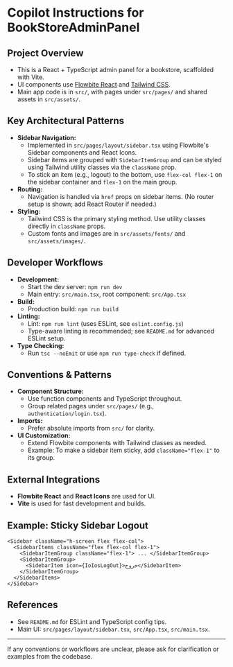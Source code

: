# Copilot Instructions for BookStoreAdminPanel

## Project Overview

- This is a React + TypeScript admin panel for a bookstore, scaffolded with Vite.
- UI components use [Flowbite React](https://flowbite-react.com/) and [Tailwind CSS](https://tailwindcss.com/).
- Main app code is in `src/`, with pages under `src/pages/` and shared assets in `src/assets/`.

## Key Architectural Patterns

- **Sidebar Navigation:**
  - Implemented in `src/pages/layout/sidebar.tsx` using Flowbite's Sidebar components and React Icons.
  - Sidebar items are grouped with `SidebarItemGroup` and can be styled using Tailwind utility classes via the `className` prop.
  - To stick an item (e.g., logout) to the bottom, use `flex-col flex-1` on the sidebar container and `flex-1` on the main group.
- **Routing:**
  - Navigation is handled via `href` props on sidebar items. (No router setup is shown; add React Router if needed.)
- **Styling:**
  - Tailwind CSS is the primary styling method. Use utility classes directly in `className` props.
  - Custom fonts and images are in `src/assets/fonts/` and `src/assets/images/`.

## Developer Workflows

- **Development:**
  - Start the dev server: `npm run dev`
  - Main entry: `src/main.tsx`, root component: `src/App.tsx`
- **Build:**
  - Production build: `npm run build`
- **Linting:**
  - Lint: `npm run lint` (uses ESLint, see `eslint.config.js`)
  - Type-aware linting is recommended; see `README.md` for advanced ESLint setup.
- **Type Checking:**
  - Run `tsc --noEmit` or use `npm run type-check` if defined.

## Conventions & Patterns

- **Component Structure:**
  - Use function components and TypeScript throughout.
  - Group related pages under `src/pages/` (e.g., `authentication/login.tsx`).
- **Imports:**
  - Prefer absolute imports from `src/` for clarity.
- **UI Customization:**
  - Extend Flowbite components with Tailwind classes as needed.
  - Example: To make a sidebar item sticky, add `className="flex-1"` to its group.

## External Integrations

- **Flowbite React** and **React Icons** are used for UI.
- **Vite** is used for fast development and builds.

## Example: Sticky Sidebar Logout

```tsx
<Sidebar className="h-screen flex flex-col">
  <SidebarItems className="flex flex-col flex-1">
    <SidebarItemGroup className="flex-1"> ... </SidebarItemGroup>
    <SidebarItemGroup>
      <SidebarItem icon={IoIosLogOut}>خروج</SidebarItem>
    </SidebarItemGroup>
  </SidebarItems>
</Sidebar>
```

## References

- See `README.md` for ESLint and TypeScript config tips.
- Main UI: `src/pages/layout/sidebar.tsx`, `src/App.tsx`, `src/main.tsx`.

---

If any conventions or workflows are unclear, please ask for clarification or examples from the codebase.
